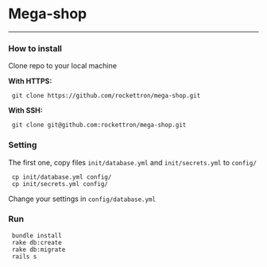 # Mega-shop
-------------------

### How to install

Clone repo to your local machine


**With HTTPS:**

```
 git clone https://github.com/rockettron/mega-shop.git
```

**With SSH:**

```
 git clone git@github.com:rockettron/mega-shop.git
```

### Setting

The first one, copy files `init/database.yml` and `init/secrets.yml` to `config/`

```
 cp init/database.yml config/
 cp init/secrets.yml config/
```

Change your settings in `config/database.yml`

### Run

``` 
 bundle install
 rake db:create
 rake db:migrate
 rails s
```

